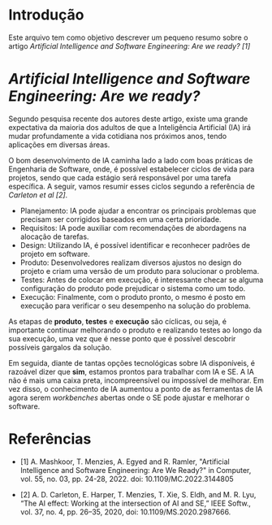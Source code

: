 # Introdução

Este arquivo tem como objetivo descrever um pequeno resumo sobre o artigo *Artificial Intelligence and Software Engineering: Are we ready? [1]* 

# *Artificial Intelligence and Software Engineering: Are we ready?*

Segundo pesquisa recente dos autores deste artigo, existe uma grande expectativa da maioria dos adultos de que a Inteligência Artificial (IA) irá mudar profundamente a vida cotidiana nos próximos anos, tendo aplicações em diversas áreas.

O bom desenvolvimento de IA caminha lado a lado com boas práticas de Engenharia de Software, onde, é possível estabelecer ciclos de vida para projetos, sendo que cada estágio será responsável por uma tarefa específica. A seguir, vamos resumir esses ciclos segundo a referência de *Carleton et al [2]*.

* Planejamento: IA pode ajudar a encontrar os principais problemas que precisam ser corrigidos baseados em uma certa prioridade.
* Requisitos: IA pode auxiliar com recomendações de abordagens na alocação de tarefas.
* Design: Utilizando IA, é possível identificar e reconhecer padrões de projeto em software.
* Produto: Desenvolvedores realizam diversos ajustos no design do projeto e criam uma versão de um produto para solucionar o problema.
* Testes: Antes de colocar em execução, é interessante checar se alguma configuração do produto pode prejudicar o sistema como um todo.
* Execução: Finalmente, com o produto pronto, o mesmo é posto em execução para verificar o seu desempenho na solução do problema.

As etapas de **produto**, **testes** e **execução** são cíclicas, ou seja, é importante continuar melhorando o produto e realizando testes ao longo da sua execução, uma vez que é nesse ponto que é possível descobrir possíveis gargalos da solução.

Em seguida, diante de tantas opções tecnológicas sobre IA disponíveis, é razoável dizer que **sim**, estamos prontos para trabalhar com IA e SE. A IA não é mais uma caixa preta, incompreensível ou impossível de melhorar. Em vez disso, o conhecimento de IA aumentou a ponto de as ferramentas de IA agora serem *workbenches* abertas onde o SE pode ajustar e melhorar o software.

# Referências

* [1] A. Mashkoor, T. Menzies, A. Egyed and R. Ramler, "Artificial Intelligence and Software Engineering: Are We Ready?" in Computer, vol. 55, no. 03, pp. 24-28, 2022. doi: 10.1109/MC.2022.3144805

* [2] A. D. Carleton, E. Harper, T. Menzies, T. Xie, S. Eldh, and M. R. Lyu, “The AI effect: Working at the intersection of AI and SE,” IEEE Softw., vol. 37, no. 4, pp. 26–35, 2020, doi: 10.1109/MS.2020.2987666. 
